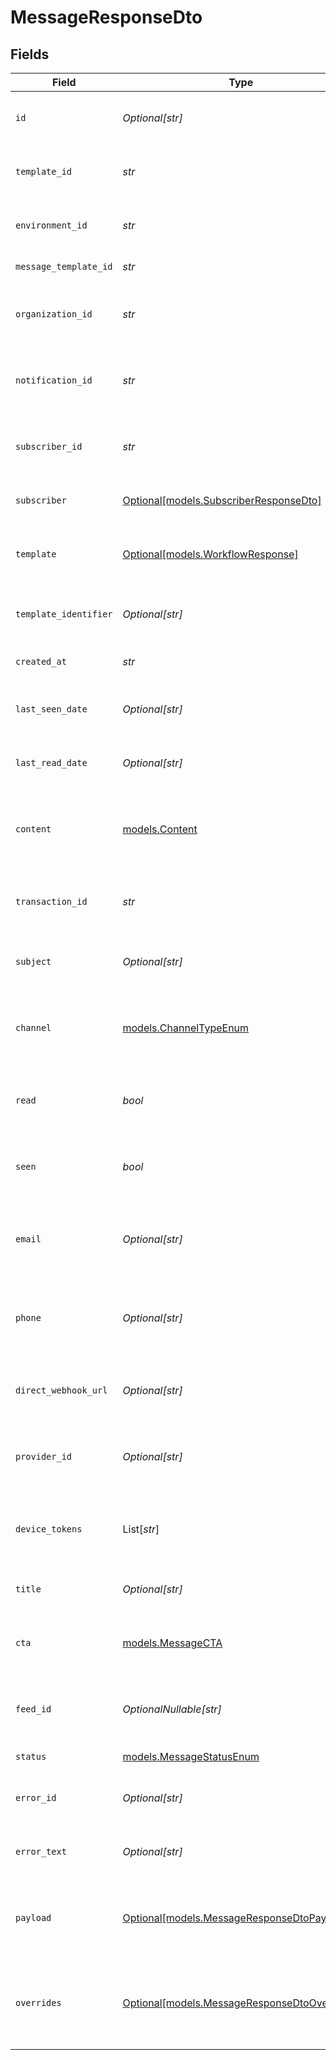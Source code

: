 # MessageResponseDto


## Fields

| Field                                                                                    | Type                                                                                     | Required                                                                                 | Description                                                                              |
| ---------------------------------------------------------------------------------------- | ---------------------------------------------------------------------------------------- | ---------------------------------------------------------------------------------------- | ---------------------------------------------------------------------------------------- |
| `id`                                                                                     | *Optional[str]*                                                                          | :heavy_minus_sign:                                                                       | Unique identifier for the message                                                        |
| `template_id`                                                                            | *str*                                                                                    | :heavy_check_mark:                                                                       | Template ID associated with the message                                                  |
| `environment_id`                                                                         | *str*                                                                                    | :heavy_check_mark:                                                                       | Environment ID where the message is sent                                                 |
| `message_template_id`                                                                    | *str*                                                                                    | :heavy_check_mark:                                                                       | Message template ID                                                                      |
| `organization_id`                                                                        | *str*                                                                                    | :heavy_check_mark:                                                                       | Organization ID associated with the message                                              |
| `notification_id`                                                                        | *str*                                                                                    | :heavy_check_mark:                                                                       | Notification ID associated with the message                                              |
| `subscriber_id`                                                                          | *str*                                                                                    | :heavy_check_mark:                                                                       | Subscriber ID associated with the message                                                |
| `subscriber`                                                                             | [Optional[models.SubscriberResponseDto]](../models/subscriberresponsedto.md)             | :heavy_minus_sign:                                                                       | Subscriber details, if available                                                         |
| `template`                                                                               | [Optional[models.WorkflowResponse]](../models/workflowresponse.md)                       | :heavy_minus_sign:                                                                       | Workflow template associated with the message                                            |
| `template_identifier`                                                                    | *Optional[str]*                                                                          | :heavy_minus_sign:                                                                       | Identifier for the message template                                                      |
| `created_at`                                                                             | *str*                                                                                    | :heavy_check_mark:                                                                       | Creation date of the message                                                             |
| `last_seen_date`                                                                         | *Optional[str]*                                                                          | :heavy_minus_sign:                                                                       | Last seen date of the message, if available                                              |
| `last_read_date`                                                                         | *Optional[str]*                                                                          | :heavy_minus_sign:                                                                       | Last read date of the message, if available                                              |
| `content`                                                                                | [models.Content](../models/content.md)                                                   | :heavy_check_mark:                                                                       | Content of the message, can be an email block or a string                                |
| `transaction_id`                                                                         | *str*                                                                                    | :heavy_check_mark:                                                                       | Transaction ID associated with the message                                               |
| `subject`                                                                                | *Optional[str]*                                                                          | :heavy_minus_sign:                                                                       | Subject of the message, if applicable                                                    |
| `channel`                                                                                | [models.ChannelTypeEnum](../models/channeltypeenum.md)                                   | :heavy_check_mark:                                                                       | Channel type through which the message is sent                                           |
| `read`                                                                                   | *bool*                                                                                   | :heavy_check_mark:                                                                       | Indicates if the message has been read                                                   |
| `seen`                                                                                   | *bool*                                                                                   | :heavy_check_mark:                                                                       | Indicates if the message has been seen                                                   |
| `email`                                                                                  | *Optional[str]*                                                                          | :heavy_minus_sign:                                                                       | Email address associated with the message, if applicable                                 |
| `phone`                                                                                  | *Optional[str]*                                                                          | :heavy_minus_sign:                                                                       | Phone number associated with the message, if applicable                                  |
| `direct_webhook_url`                                                                     | *Optional[str]*                                                                          | :heavy_minus_sign:                                                                       | Direct webhook URL for the message, if applicable                                        |
| `provider_id`                                                                            | *Optional[str]*                                                                          | :heavy_minus_sign:                                                                       | Provider ID associated with the message, if applicable                                   |
| `device_tokens`                                                                          | List[*str*]                                                                              | :heavy_minus_sign:                                                                       | Device tokens associated with the message, if applicable                                 |
| `title`                                                                                  | *Optional[str]*                                                                          | :heavy_minus_sign:                                                                       | Title of the message, if applicable                                                      |
| `cta`                                                                                    | [models.MessageCTA](../models/messagecta.md)                                             | :heavy_check_mark:                                                                       | Call to action associated with the message                                               |
| `feed_id`                                                                                | *OptionalNullable[str]*                                                                  | :heavy_minus_sign:                                                                       | Feed ID associated with the message, if applicable                                       |
| `status`                                                                                 | [models.MessageStatusEnum](../models/messagestatusenum.md)                               | :heavy_check_mark:                                                                       | Status of the message                                                                    |
| `error_id`                                                                               | *Optional[str]*                                                                          | :heavy_minus_sign:                                                                       | Error ID if the message has an error                                                     |
| `error_text`                                                                             | *Optional[str]*                                                                          | :heavy_minus_sign:                                                                       | Error text if the message has an error                                                   |
| `payload`                                                                                | [Optional[models.MessageResponseDtoPayload]](../models/messageresponsedtopayload.md)     | :heavy_minus_sign:                                                                       | The payload that was used to send the notification trigger                               |
| `overrides`                                                                              | [Optional[models.MessageResponseDtoOverrides]](../models/messageresponsedtooverrides.md) | :heavy_minus_sign:                                                                       | Provider specific overrides used when triggering the notification                        |